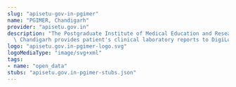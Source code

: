 ```yaml
---
slug: "apisetu-gov-in-pgimer"
name: "PGIMER, Chandigarh"
provider: "apisetu.gov.in"
description: "The Postgraduate Institute of Medical Education and Research (PGIMER),\
  \ Chandigarh provides patient's clinical laboratory reports to DigiLocker."
logo: "apisetu.gov.in-pgimer-logo.svg"
logoMediaType: "image/svg+xml"
tags:
- name: "open_data"
stubs: "apisetu.gov.in-pgimer-stubs.json"
---
```

